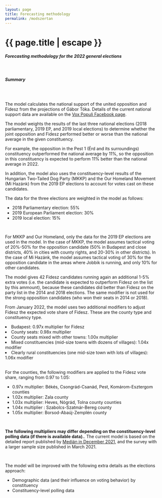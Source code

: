 ```yaml
---
layout: page
title: Forecasting methodology
permalink: /modszertan
---
```


<h1 class="page-title">{{ page.title | escape }}</h1>
    
<div class="section">
    <div class="row">
          <div class="col s12">
		  <h5>Forecasting methodology for the 2022 general elections</h5> 

<br/>
<h6><strong>Summary</strong></h6>
<br/>

<p>The model calculates the national support of the united opposition and Fidesz from the projections of Gábor Tóka. Details of the current national support data are available on the <a href="https://www.facebook.com/valasztasi.kalauz">Vox Populi Facebook page</a>.</p>
<p>The model weights the results of the last three national elections (2018 parliamentary, 2019 EP, and 2019 local elections) to determine whether the joint opposition and Fidesz performed better or worse than the national average in the given constituency.</p>
<p>For example, the opposition in the Pest 1 (Érd and its surroundings) constituency outperformed the national average by 11%, so the opposition in this constituency is expected to perform 11% better than the national average in 2022.</p>
<p>In addition, the model also uses the constituency-level results of the Hungarian Two-Tailed Dog Party (MKKP) and the Our Homeland Movement (Mi Hazánk) from the 2019 EP elections to account for votes cast on these candidates.</p>
<p>The data for the three elections are weighted in the model as follows:</p>
<ul>
<li>2018 Parliamentary election: 55%</li>
<li>2019 European Parliament election: 30%</li>
<li>2019 local election: 15%</li>
</ul>
<br/>
<p>For MKKP and Our Homeland, only the data for the 2019 EP elections are used in the model. In the case of MKKP, the model assumes tactical voting of 20%-50% for the opposition candidate (50% in Budapest and close districts, 40% in cities with county rights, and 20-30% in other districts). In the case of Mi Hazánk, the model assumes tactical voting of 30% for the opposition candidate in the areas where Jobbik is running, and only 10% for other candidates.</p>

<p>The model gives 42 Fidesz candidates running again an additional 1-5% extra votes (i.e. the candidate is expected to outperform Fidesz on the list by this ammount), because these candidates did better than Fidesz on the party list in the 2014 and 2018 elections. The same modifier is not used for the strong opposition candidates (who won their seats in 2014 or 2018).</p>

<p>From January 2022, the model uses two additional modifiers to adjust Fidesz the expected vote share of Fidesz. These are the county type and constituency type.</strong></p>

<li>Budapest: 0.97x multiplier for Fidesz</li>
<li>County seats: 0.98x multiplier</li>
<li>County seats mixed with other towns: 1.00x multiplier</li>
<li>Mixed constituencies (mid-size towns with dozens of villages): 1.04x modifier</li>
<li>Clearly rural constituencies (one mid-size town with lots of villages): 1.06x modifier</li>
</ul>
<br/>
<p>For the counties, the following modifiers are applied to the Fidesz vote share, ranging from 0.97 to 1.05:</p>
<ul>
<li>0.97x multiplier: Békés, Csongrád-Csanád, Pest, Komárom-Esztergom counties</li>
<li>1.02x multiplier: Zala county
<li>1.03x multiplier: Heves, Nógrád, Tolna county counties
<li>1.04x multiplier : Szabolcs-Szatmár-Bereg county
<li>1.05x multiplier: Borsod-Abaúj-Zemplén county
</ul>
<br/>
<p><strong>The following multipliers may differ depending on the constituency-level polling data (if there is available data).</strong>. The current model is based on the detailed report published by  <a href="https://hvg.hu/360/20211229_Median_Az_emberek_ketharmada_Orban_maradasara_szamit">Medián in December 2021</a>, and the survey with a larger sample size published in March 2021.</p>


<br/>
<p>The model will be improved with the following extra details as the elections approach:</p>
<ul>
<li>Demographic data (and their influence on voting behavior) by constituency</li>
<li>Constituency-level polling data</li>
</ul>


    